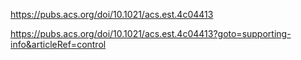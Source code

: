 https://pubs.acs.org/doi/10.1021/acs.est.4c04413

https://pubs.acs.org/doi/10.1021/acs.est.4c04413?goto=supporting-info&articleRef=control

